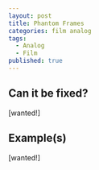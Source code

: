```yaml
---
layout: post
title: Phantom Frames
categories: film analog
tags:
  - Analog
  - Film
published: true
---
```



## Can it be fixed?

[wanted!]

## Example(s)

[wanted!]
